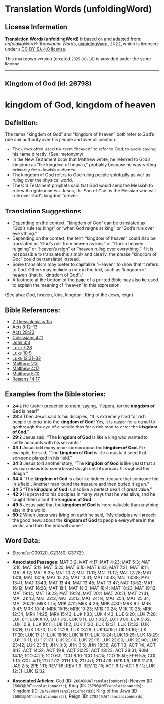 # Translation Words (unfoldingWord)

## License Information

**Translation Words (unfoldingWord)** is based on and adapted from: _unfoldingWord® Translation Words_, [unfoldingWord](https://unfoldingword.org/utw), 2022, which is licensed under a [CC BY-SA 4.0 license](https://creativecommons.org/licenses/by-sa/4.0/legalcode.en).

This markdown version (created `2025-10-16`) is provided under the same license.



--------------------------------

## Kingdom of God (id: 26798)

kingdom of God, kingdom of heaven
=================================

Definition:
-----------

The terms “kingdom of God” and “kingdom of heaven” both refer to God’s rule and authority over his people and over all creation.

* The Jews often used the term “heaven” to refer to God, to avoid saying his name directly. (See: metonymy)
* In the New Testament book that Matthew wrote, he referred to God’s kingdom as “the kingdom of heaven,” probably because he was writing primarily for a Jewish audience.
* The kingdom of God refers to God ruling people spiritually as well as ruling over the physical world.
* The Old Testament prophets said that God would send the Messiah to rule with righteousness. Jesus, the Son of God, is the Messiah who will rule over God’s kingdom forever.

Translation Suggestions:
------------------------

* Depending on the context, “kingdom of God” can be translated as “God’s rule (as king)” or “when God reigns as king” or “God’s rule over everything.”
* Depending on the context, the term “kingdom of heaven” could also be translated as “God’s rule from heaven as king” or “God in heaven reigning” or “heaven’s reign” or “heaven ruling over everything.” If it is not possible to translate this simply and clearly, the phrase “kingdom of God” could be translated instead.
* Some translators may prefer to capitalize “Heaven” to show that it refers to God. Others may include a note in the text, such as “kingdom of heaven (that is, ‘kingdom of God’).”
* A footnote at the bottom of the page of a printed Bible may also be used to explain the meaning of “heaven” in this expression.

(See also: God, heaven, king, kingdom, King of the Jews, reign)

Bible References:
-----------------

* [2 Thessalonians 1:5](https://ref.ly/2Thess1:5)
* [Acts 8:12–13](https://ref.ly/Acts8:12-Acts8:13)
* [Acts 28:23](https://ref.ly/Acts28:23)
* [Colossians 4:11](https://ref.ly/Col4:11)
* [John 3:3](https://ref.ly/John3:3)
* [Luke 7:28](https://ref.ly/Luke7:28)
* [Luke 10:9](https://ref.ly/Luke10:9)
* [Luke 12:31–32](https://ref.ly/Luke12:31-Luke12:32)
* [Matthew 3:2](https://ref.ly/Matt3:2)
* [Matthew 4:17](https://ref.ly/Matt4:17)
* [Matthew 5:10](https://ref.ly/Matt5:10)
* [Romans 14:17](https://ref.ly/Rom14:17)

Examples from the Bible stories:
--------------------------------

* **24:2** He (John) preached to them, saying, “Repent, for the **kingdom of God** is near!”
* **28:6** Then Jesus said to his disciples, “It is extremely hard for rich people to enter into the **kingdom of God**! Yes, it is easier for a camel to go through the eye of a needle than for a rich man to enter the **kingdom of God**.”
* **29:2** Jesus said, “The **kingdom of God** is like a king who wanted to settle accounts with his servants.”
* **34:1** Jesus told many other stories about the **kingdom of God**. For example, he said, “The **kingdom of God** is like a mustard seed that someone planted in his field.”
* **34:3** Jesus told another story, “The **kingdom of God** is like yeast that a woman mixes into some bread dough until it spreads throughout the dough.”
* **34:4** “The **kingdom of God** is also like hidden treasure that someone hid in a field.. Another man found the treasure and then buried it again.”
* **34:5** “The **kingdom of God** is also like a perfect pearl of great value.”
* **42:9** He proved to his disciples in many ways that he was alive, and he taught them about the **kingdom of God**.
* **49:5** Jesus said that the **kingdom of God** is more valuable than anything else in the world.
* **50:2** When Jesus was living on earth he said, “My disciples will preach the good news about the **kingdom of God** to people everywhere in the world, and then the end will come.”

Word Data:
----------

* Strong’s: G09320, G23160, G37720

* **Associated Passages:** MAT 3:2; MAT 4:17; MAT 4:23; MAT 5:3; MAT 5:10; MAT 5:19; MAT 5:20; MAT 6:10; MAT 6:33; MAT 7:21; MAT 8:11; MAT 8:12; MAT 9:35; MAT 10:7; MAT 11:11; MAT 11:12; MAT 12:28; MAT 13:11; MAT 13:19; MAT 13:24; MAT 13:31; MAT 13:33; MAT 13:38; MAT 13:41; MAT 13:43; MAT 13:44; MAT 13:45; MAT 13:47; MAT 13:52; MAT 16:19; MAT 16:28; MAT 18:1; MAT 18:3; MAT 18:4; MAT 18:23; MAT 19:12; MAT 19:14; MAT 19:23; MAT 19:24; MAT 20:1; MAT 20:21; MAT 21:31; MAT 21:43; MAT 22:2; MAT 23:13; MAT 24:14; MAT 25:1; MAT 25:34; MAT 26:29; MRK 1:15; MRK 4:11; MRK 4:26; MRK 4:30; MRK 9:1; MRK 9:47; MRK 10:14; MRK 10:15; MRK 10:23; MRK 10:24; MRK 10:25; MRK 12:34; MRK 14:25; MRK 15:43; LUK 1:33; LUK 4:43; LUK 6:20; LUK 7:28; LUK 8:1; LUK 8:10; LUK 9:2; LUK 9:11; LUK 9:27; LUK 9:60; LUK 9:62; LUK 10:9; LUK 10:11; LUK 11:2; LUK 11:20; LUK 12:31; LUK 12:32; LUK 13:18; LUK 13:20; LUK 13:28; LUK 13:29; LUK 14:15; LUK 16:16; LUK 17:20; LUK 17:21; LUK 18:16; LUK 18:17; LUK 18:24; LUK 18:25; LUK 18:29; LUK 19:11; LUK 21:31; LUK 22:16; LUK 22:18; LUK 22:29; LUK 22:30; LUK 23:42; LUK 23:51; JHN 3:3; JHN 3:5; JHN 18:36; ACT 1:3; ACT 1:6; ACT 8:12; ACT 14:22; ACT 19:8; ACT 20:25; ACT 28:23; ACT 28:31; ROM 14:17; 1CO 4:20; 1CO 6:9; 1CO 6:10; 1CO 15:24; 1CO 15:50; EPH 5:5; COL 1:13; COL 4:11; 1TH 2:12; 2TH 1:5; 2TI 4:1; 2TI 4:18; HEB 1:8; HEB 12:28; JAS 2:5; 2PE 1:11; REV 1:6; REV 1:9; REV 12:10; ACT 8:12–ACT 8:13; LUK 12:31–LUK 12:32
* **Associated Articles:** God (ID: `26646@UWTranslationWords`); Heaven (ID: `26683@UWTranslationWords`); King (ID: `26796@UWTranslationWords`); Kingdom (ID: `26797@UWTranslationWords`); King of the Jews (ID: `26801@UWTranslationWords`); Reign (ID: `27024@UWTranslationWords`)

